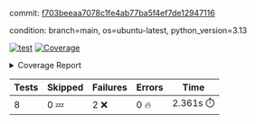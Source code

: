 commit: [f703beeaa7078c1fe4ab77ba5f4ef7de12947116](https://github.com/rcmdnk/hydra-utils/tree/f703beeaa7078c1fe4ab77ba5f4ef7de12947116)

condition: branch=main, os=ubuntu-latest, python_version=3.13

[![test](https://github.com/rcmdnk/hydra-utils/actions/workflows/test.yml/badge.svg)](https://github.com/rcmdnk/hydra-utils/actions/runs/13895053950)
<a href="https://github.com/rcmdnk/hydra-utils/blob/f703beeaa7078c1fe4ab77ba5f4ef7de12947116/README.md"><img alt="Coverage" src="https://img.shields.io/badge/Coverage-70%25-yellow.svg" /></a><details><summary>Coverage Report </summary><table><tr><th>File</th><th>Stmts</th><th>Miss</th><th>Cover</th><th>Missing</th></tr><tbody><tr><td colspan="5"><b>src/hydra_utils</b></td></tr><tr><td>&nbsp; &nbsp;<a href="https://github.com/rcmdnk/hydra-utils/blob/f703beeaa7078c1fe4ab77ba5f4ef7de12947116/src/hydra_utils/utils.py">utils.py</a></td><td>187</td><td>59</td><td>68%</td><td><a href="https://github.com/rcmdnk/hydra-utils/blob/f703beeaa7078c1fe4ab77ba5f4ef7de12947116/src/hydra_utils/utils.py#L12">12</a>, <a href="https://github.com/rcmdnk/hydra-utils/blob/f703beeaa7078c1fe4ab77ba5f4ef7de12947116/src/hydra_utils/utils.py#L20-L25">20&ndash;25</a>, <a href="https://github.com/rcmdnk/hydra-utils/blob/f703beeaa7078c1fe4ab77ba5f4ef7de12947116/src/hydra_utils/utils.py#L34-L37">34&ndash;37</a>, <a href="https://github.com/rcmdnk/hydra-utils/blob/f703beeaa7078c1fe4ab77ba5f4ef7de12947116/src/hydra_utils/utils.py#L47">47</a>, <a href="https://github.com/rcmdnk/hydra-utils/blob/f703beeaa7078c1fe4ab77ba5f4ef7de12947116/src/hydra_utils/utils.py#L75-L77">75&ndash;77</a>, <a href="https://github.com/rcmdnk/hydra-utils/blob/f703beeaa7078c1fe4ab77ba5f4ef7de12947116/src/hydra_utils/utils.py#L83-L84">83&ndash;84</a>, <a href="https://github.com/rcmdnk/hydra-utils/blob/f703beeaa7078c1fe4ab77ba5f4ef7de12947116/src/hydra_utils/utils.py#L106">106</a>, <a href="https://github.com/rcmdnk/hydra-utils/blob/f703beeaa7078c1fe4ab77ba5f4ef7de12947116/src/hydra_utils/utils.py#L108">108</a>, <a href="https://github.com/rcmdnk/hydra-utils/blob/f703beeaa7078c1fe4ab77ba5f4ef7de12947116/src/hydra_utils/utils.py#L132">132</a>, <a href="https://github.com/rcmdnk/hydra-utils/blob/f703beeaa7078c1fe4ab77ba5f4ef7de12947116/src/hydra_utils/utils.py#L135-L136">135&ndash;136</a>, <a href="https://github.com/rcmdnk/hydra-utils/blob/f703beeaa7078c1fe4ab77ba5f4ef7de12947116/src/hydra_utils/utils.py#L153-L156">153&ndash;156</a>, <a href="https://github.com/rcmdnk/hydra-utils/blob/f703beeaa7078c1fe4ab77ba5f4ef7de12947116/src/hydra_utils/utils.py#L158-L159">158&ndash;159</a>, <a href="https://github.com/rcmdnk/hydra-utils/blob/f703beeaa7078c1fe4ab77ba5f4ef7de12947116/src/hydra_utils/utils.py#L174-L176">174&ndash;176</a>, <a href="https://github.com/rcmdnk/hydra-utils/blob/f703beeaa7078c1fe4ab77ba5f4ef7de12947116/src/hydra_utils/utils.py#L181-L183">181&ndash;183</a>, <a href="https://github.com/rcmdnk/hydra-utils/blob/f703beeaa7078c1fe4ab77ba5f4ef7de12947116/src/hydra_utils/utils.py#L196-L199">196&ndash;199</a>, <a href="https://github.com/rcmdnk/hydra-utils/blob/f703beeaa7078c1fe4ab77ba5f4ef7de12947116/src/hydra_utils/utils.py#L210-L213">210&ndash;213</a>, <a href="https://github.com/rcmdnk/hydra-utils/blob/f703beeaa7078c1fe4ab77ba5f4ef7de12947116/src/hydra_utils/utils.py#L215">215</a>, <a href="https://github.com/rcmdnk/hydra-utils/blob/f703beeaa7078c1fe4ab77ba5f4ef7de12947116/src/hydra_utils/utils.py#L240-L252">240&ndash;252</a>, <a href="https://github.com/rcmdnk/hydra-utils/blob/f703beeaa7078c1fe4ab77ba5f4ef7de12947116/src/hydra_utils/utils.py#L271">271</a>, <a href="https://github.com/rcmdnk/hydra-utils/blob/f703beeaa7078c1fe4ab77ba5f4ef7de12947116/src/hydra_utils/utils.py#L278">278</a>, <a href="https://github.com/rcmdnk/hydra-utils/blob/f703beeaa7078c1fe4ab77ba5f4ef7de12947116/src/hydra_utils/utils.py#L303">303</a>, <a href="https://github.com/rcmdnk/hydra-utils/blob/f703beeaa7078c1fe4ab77ba5f4ef7de12947116/src/hydra_utils/utils.py#L306-L309">306&ndash;309</a>, <a href="https://github.com/rcmdnk/hydra-utils/blob/f703beeaa7078c1fe4ab77ba5f4ef7de12947116/src/hydra_utils/utils.py#L313">313</a></td></tr><tr><td><b>TOTAL</b></td><td><b>198</b></td><td><b>59</b></td><td><b>70%</b></td><td>&nbsp;</td></tr></tbody></table></details>

| Tests | Skipped | Failures | Errors | Time |
| ----- | ------- | -------- | -------- | ------------------ |
| 8 | 0 :zzz: | 2 :x: | 0 :fire: | 2.361s :stopwatch: |


